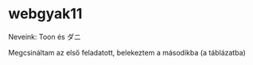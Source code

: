 # webgyak11

Neveink: Toon és ダニ

Megcsináltam az első feladatott, belekeztem a másodikba (a táblázatba)
